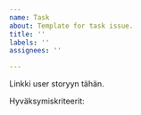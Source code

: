 ```yaml
---
name: Task
about: Template for task issue.
title: ''
labels: ''
assignees: ''

---
```


Linkki user storyyn tähän.

Hyväksymiskriteerit:
